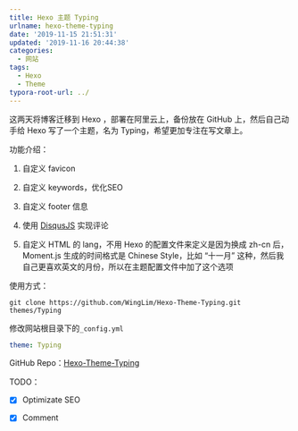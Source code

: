 ```yaml
---
title: Hexo 主题 Typing
urlname: hexo-theme-typing
date: '2019-11-15 21:51:31'
updated: '2019-11-16 20:44:38'
categories:
  - 网站
tags:
  - Hexo
  - Theme
typora-root-url: ../
---
```


这两天将博客迁移到 Hexo ，部署在阿里云上，备份放在 GitHub 上，然后自己动手给 Hexo 写了一个主题，名为 Typing，希望更加专注在写文章上。

<!--more-->

功能介绍：

1. 自定义 favicon

2. 自定义 keywords，优化SEO

3. 自定义 footer 信息

4. 使用 [DisqusJS](<https://github.com/SukkaW/DisqusJS>) 实现评论
5. 自定义 HTML 的 lang，不用 Hexo 的配置文件来定义是因为换成 zh-cn 后，Moment.js 生成的时间格式是 Chinese Style，比如 “十一月” 这种，然后我自己更喜欢英文的月份，所以在主题配置文件中加了这个选项

使用方式：

```shell
git clone https://github.com/WingLim/Hexo-Theme-Typing.git themes/Typing
```

修改网站根目录下的`_config.yml`

```yaml
theme: Typing
```



GitHub Repo：[Hexo-Theme-Typing]( https://github.com/WingLim/Hexo-Theme-Typing )

TODO：

- [x] Optimizate SEO

- [x] Comment

